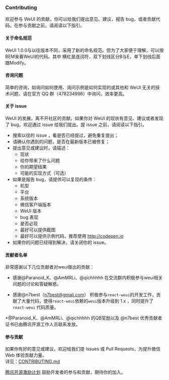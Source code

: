 ### Contributing

欢迎参与 WeUI 的贡献，你可以给我们提出意见、建议，报告 bug，或者贡献代码。在参与贡献之前，请阅读以下指引。

#### 关于命名规范
WeUI 1.0.0与以往版本不同，采用了新的命名规范。但为了大家便于理解，可以按BEM来看WeUI的代码。其中 横杠是连词符，双下划线区分B与E，单下划线后面跟Modify。

#### 咨询问题

简单的咨询，如询问如何使用、询问示例是如何实现的或其他和 WeUI 无关的技术问题，请在官方 QQ 群（478234996）中询问，效率更高。

#### 关于 issue

WeUI 的发展，离不开社区的贡献。如果你对 WeUI 的现状有意见、建议或者发现了 bug，欢迎通过 issue 给我们提出。提 issue 之前，请阅读以下指引。

- 搜索以往的 issue ，看是否已经提过，避免重复提出；
- 请确认你遇到的问题，是否在最新版本已被修复；
- 提出意见或建议时，请描述：
    - 现状
    - 给你带来了什么问题
    - 你的期望结果
    - 可能的实现方式（可选）
- 如果是报告 bug，请提供可以复现的条件：
    - 机型
    - 平台
    - 系统版本
    - 微信客户端版本
    - WeUI 版本
    - bug 表现
    - 是否必现
    - 最好可以提供截图
    - 最好可以提供示例代码，推荐使用 http://codepen.io
- 如果你的问题已经得到解决，请关闭你的 issue。

#### 贡献者名单

非常感谢以下几位贡献者对weui做出的贡献：

- 感谢@Paranoid_K、@AmMRLi、@qichhhhh 在交流群内积极参与weui相关问题的讨论和答疑解惑。

- 感谢@n7best（n7best@gmail.com） 积极参与`react-weui`的开发工作，贡献了大量代码，使得`react-weui`依赖的`weui`版本升级到 1.x ，同时提升了 `react-weui` 代码质量。

*@Paranoid_K、@AmMRLi、@qichhhhh 的QB奖励以及 @n7best 优秀贡献者证书已由腾讯开源工作人员联系发放。

#### 参与贡献

如果你有好的意见或建议，欢迎给我们提 Issues 或 Pull Requests，为提升微信 Web 体验贡献力量。<br>详见：[CONTRIBUTING.md](https://github.com/Tencent/weui/blob/master/CONTRIBUTING.md)

[腾讯开源激励计划](https://opensource.tencent.com/contribution) 鼓励开发者的参与和贡献，期待你的加入。
